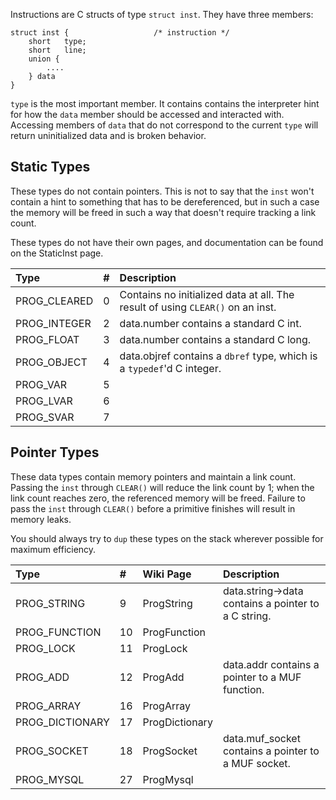 Instructions are C structs of type `struct inst`. They have three members:
```
struct inst {                   /* instruction */
    short   type;
    short   line;
    union {
        ....
    } data
}
```

`type` is the most important member. It contains contains the interpreter hint for how the `data` member should be accessed and interacted with. Accessing members of `data` that do not correspond to the current `type` will return uninitialized data and is broken behavior.

## Static Types ##
These types do not contain pointers. This is not to say that the `inst` won't contain a hint to something that has to be dereferenced, but in such a case the memory will be freed in such a way that doesn't require tracking a link count.

These types do not have their own pages, and documentation can be found on the StaticInst page.

| **Type**       | **#** | **Description** |
|:---------------|:------|:----------------|
| PROG\_CLEARED  |   0   | Contains no initialized data at all. The result of using `CLEAR()` on an inst. |
| PROG\_INTEGER  |   2   | data.number contains a standard C int. |
| PROG\_FLOAT    |   3   | data.number contains a standard C long. |
| PROG\_OBJECT   |   4   | data.objref contains a `dbref` type, which is a `typedef`'d C integer. |
| PROG\_VAR      |   5   |                 |
| PROG\_LVAR     |   6   |                 |
| PROG\_SVAR     |   7   |                 |


## Pointer Types ##
These data types contain memory pointers and maintain a link count. Passing the `inst` through `CLEAR()` will reduce the link count by 1; when the link count reaches zero, the referenced memory will be freed. Failure to pass the `inst` through `CLEAR()` before a primitive finishes will result in memory leaks.

You should always try to `dup` these types on the stack wherever possible for maximum efficiency.

| **Type**          | **#** | **Wiki Page**    | **Description** |
|:------------------|:------|:-----------------|:----------------|
| PROG\_STRING      |   9   | ProgString       | data.string->data contains a pointer to a C string. |
| PROG\_FUNCTION    |  10   | ProgFunction     |                 |
| PROG\_LOCK        |  11   | ProgLock         |                 |
| PROG\_ADD         |  12   | ProgAdd          | data.addr contains a pointer to a MUF function. |
| PROG\_ARRAY       |  16   | ProgArray        |                 |
| PROG\_DICTIONARY  |  17   | ProgDictionary   |                 |
| PROG\_SOCKET      |  18   | ProgSocket       | data.muf\_socket contains a pointer to a MUF socket. |
| PROG\_MYSQL       |  27   | ProgMysql        |                 |